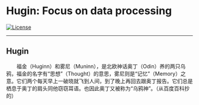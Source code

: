 # Hugin: Focus on data processing

[![License](https://img.shields.io/badge/license-Apache%202-4EB1BA.svg)](https://www.apache.org/licenses/LICENSE-2.0.html)

-------

## Hugin
   &emsp;&emsp;福金（Huginn）和雾尼（Muninn），是北欧神话奥丁（Odin）养的两只乌鸦，福金的名字有“思想”（Thought）的意思，雾尼则是“记忆”（Memory）之意。它们两个每天早上一破晓就飞到人间，到了晚上再回去跟奥丁报告。它们总是栖息于奥丁的肩头同他窃窃耳语。也因此奥丁又被称为“乌鸦神”。（从百度百科抄的）
